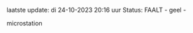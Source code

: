 laatste update: 
di 24-10-2023 20:16   uur 
Status: FAALT - geel - 
<div class="service Y">microstation</div>